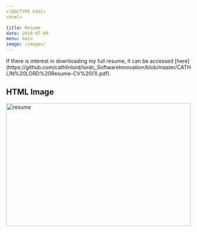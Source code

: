 ```yaml
---
<!DOCTYPE html>
<html>

title: Resume
date: 2019-07-09
menu: main
image: /images/
---
```

<body>
If there is interest in downloading my full resume, it can be accessed [here](https://github.com/cathlinlord/lordc_SoftwareInnovation/blob/master/CATHLIN%20LORD%20Resume-CV%20(1).pdf).



<h2>HTML Image</h2>
<img src="ResumeTop.jpg" alt="resume" width="500" height="333">

</body>
</html>
